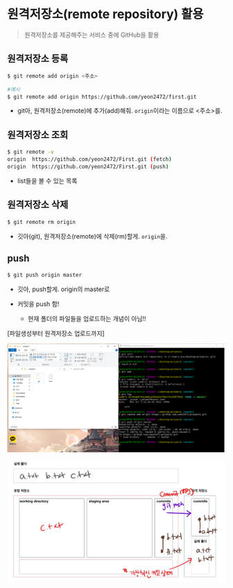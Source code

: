 # 원격저장소(remote repository) 활용

> 원격저장소를 제공해주는 서비스 중에 GitHub을 활용

## 원격저장소 등록

```bash
$ git remote add origin <주소>
```

```bash
#예시
$ git remote add origin https://github.com/yeon2472/first.git
```

* git아, 원격저장소(remote)에 추가(add)해줘. `origin`이라는 이름으로 <주소>를.

## 원격저장소 조회

```bash
$ git remote -v
origin  https://github.com/yeon2472/First.git (fetch)
origin  https://github.com/yeon2472/First.git (push)
```

* list들을 볼 수 있는 목록

## 원격저장소 삭제

```bash
$ git remote rm origin
```

* 깃아(git), 원격저장소(remote)에 삭제(rm)할게.  `origin`을.

## push

```bash
$ git push origin master
```

* 깃아, push할게. origin의 master로

* 커밋을 push 함!
  * 현재 폴더의 파일들을 업로드하는 개념이 아님!!



[파일생성부터 원격저장소 업로드까지]

![파일생성후 원격저장소 업로드까지](md-images/%ED%8C%8C%EC%9D%BC%EC%83%9D%EC%84%B1%ED%9B%84%20%EC%9B%90%EA%B2%A9%EC%A0%80%EC%9E%A5%EC%86%8C%20%EC%97%85%EB%A1%9C%EB%93%9C%EA%B9%8C%EC%A7%80.PNG)

![333](md-images/333.jpg)
